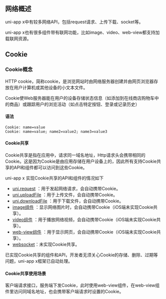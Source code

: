 ## 网络概述

uni-app x中有较多网络API，包括request请求、上传下载、socket等。

uni-app x也有很多组件带有联网功能，比如image、video、web-view都支持加载联网资源。

## Cookie

### Cookie概念

HTTP cookie，简称cookie，是浏览网站时由网络服务器创建并由网页浏览器存放在用户计算机或其他设备的小文本文件。

Cookie使Web服务器能在用户的设备存储状态信息（如添加到在线商店购物车中的商品）或跟踪用户的浏览活动（如点击特定按钮、登录或记录历史）

#### 语法

```
Cookie: name=value
Cookie: name=value; name2=value2; name3=value3
```

#### Cookie共享

Cookie共享是指在应用中，请求同一域名地址，Http请求头会携带相同的Cookie。这是因为Cookie是由应用存储在用户设备上的，因此所有支持Cookie共享的API和组件都可以访问到这些Cookie。

uni-app x 实现Cookie共享的API和组件的情况如下

- [uni.request](https://doc.dcloud.net.cn/uni-app-x/api/request.html) ：用于发起网络请求，会自动携带Cookie。
- [uni.uploadFile](https://doc.dcloud.net.cn/uni-app-x/api/upload-file.html) ：用于上传文件，会自动携带Cookie。
- [uni.downloadFile](https://doc.dcloud.net.cn/uni-app-x/api/download-file.html) ：用于下载文件，会自动携带Cookie。
- [image组件](https://doc.dcloud.net.cn/uni-app-x/component/image.html) ：显示网络图片时，会自动携带Cookie（iOS端未实现Cookie共享）。
- [video组件](https://doc.dcloud.net.cn/uni-app-x/component/video.html) ：用于播放网络视频，会自动携带Cookie（iOS端未实现Cookie共享）。
- [web-view组件](https://doc.dcloud.net.cn/uni-app-x/component/web-view.html) ：用于显示网页，会自动携带Cookie（iOS端未实现Cookie共享）。
- [websocket](https://doc.dcloud.net.cn/uni-app-x/api/websocket.html)：未实现Cookie共享。

已实现Cookie共享的组件和API，开发者无须关心Cookie的存储、删除、过期等问题，uni-app x框架已自动处理。

#### Cookie共享使用场景

客户端请求接口，服务端下发Cookie，此时使用web-view组件，在web-view组件里访问同域名地址，也会携带客户端请求时设置的Cookie。
